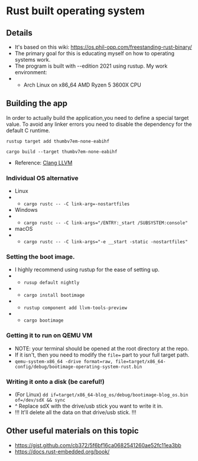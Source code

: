 # Rust built operating system

## Details
- It's based on this wiki: https://os.phil-opp.com/freestanding-rust-binary/
- The primary goal for this is educating myself on how to operating systems work.
- The program is built with --edition 2021 using rustup. My work environment:
- - Arch Linux on x86_64 AMD Ryzen 5 3600X CPU

## Building the app
In order to actually build the application,you need to define
a special target value. To avoid any linker errors you need to
disable the dependency for the default C runtime.

`rustup target add thumbv7em-none-eabihf`

`cargo build --target thumbv7em-none-eabihf`

- Reference: [Clang LLVM](https://clang.llvm.org/docs/CrossCompilation.html#target-triple)
### Individual OS alternative
- Linux
- - `cargo rustc -- -C link-arg=-nostartfiles`
- Windows
- - `cargo rustc -- -C link-args="/ENTRY:_start /SUBSYSTEM:console"`
- macOS
- - `cargo rustc -- -C link-args="-e __start -static -nostartfiles"`

### Setting the boot image.
- I highly recommend using rustup for the ease of setting up.
- - `rusup default nightly`
- - `cargo install bootimage`
- - `rustup component add llvm-tools-preview`
- - `cargo bootimage`

### Getting it to run on QEMU VM
- NOTE: your terminal should be opened at the root directory at the repo.
- If it isn't, then you need to modify the `file=` part to your full target path.
- `qemu-system-x86_64 -drive format=raw, file=target/x86_64-config/debug/bootimage-operating-system-rust.bin`

### Writing it onto a disk (be careful!)
- (For Linux) `dd if=target/x86_64-blog_os/debug/bootimage-blog_os.bin of=/dev/sdX && sync`
- ^ Replace sdX with the drive/usb stick you want to write it in.
- !!! It'll delete all the data on that drive/usb stick. !!!




## Other useful materials on this topic
- https://gist.github.com/cb372/5f6bf16ca0682541260ae52fc11ea3bb
- https://docs.rust-embedded.org/book/
